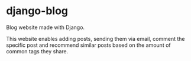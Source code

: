 # django-blog
Blog website made with Django.

This website enables adding posts, sending them via email,
comment the specific post and recommend similar posts based on the amount of common tags they share.
